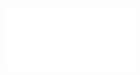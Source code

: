 ![Proposition 63. The present elect to whom the Kingdom will be given, is the continuation of the previous election, chiefly in another engrafted people.](Proposition%2063.%20The%20present%20elect%20to%20whom%20the%20Kingdom%20will%20be%20given,%20is%20the%20continuation%20of%20the%20previous%20election,%20chiefly%20in%20another%20engrafted%20people..md)